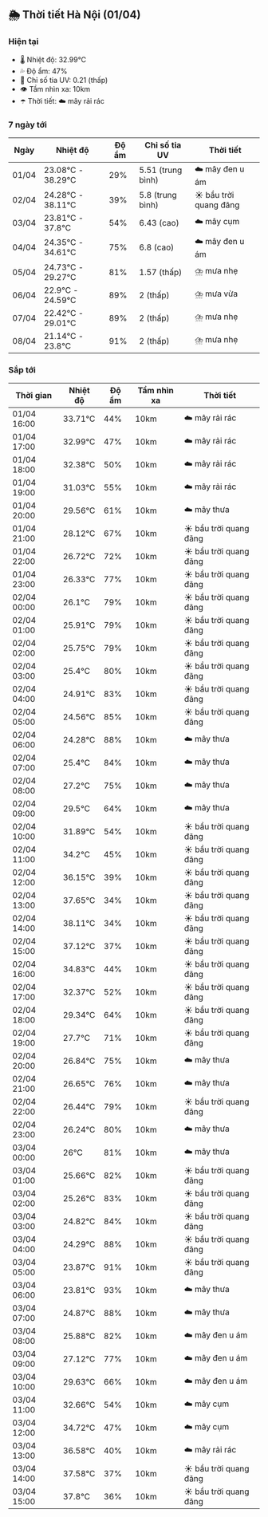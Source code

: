 ## 🌦️ Thời tiết Hà Nội (01/04)

### Hiện tại

- 🌡️ Nhiệt độ: 32.99℃
- 💦 Độ ẩm: 47%
- 🌟 Chỉ số tia UV: 0.21 (thấp)
- 👁️ Tầm nhìn xa: 10km
- ☂️ Thời tiết: ☁️ mây rải rác

### 7 ngày tới

| Ngày | Nhiệt độ | Độ ẩm | Chỉ số tia UV | Thời tiết |
| --- | --- | --- | --- | --- |
| 01/04 | 23.08℃ - 38.29℃ | 29% | 5.51 (trung bình) | ☁️ mây đen u ám |
| 02/04 | 24.28℃ - 38.11℃ | 39% | 5.8 (trung bình) | ☀️ bầu trời quang đãng |
| 03/04 | 23.81℃ - 37.8℃ | 54% | 6.43 (cao) | ☁️ mây cụm |
| 04/04 | 24.35℃ - 34.61℃ | 75% | 6.8 (cao) | ☁️ mây đen u ám |
| 05/04 | 24.73℃ - 29.27℃ | 81% | 1.57 (thấp) | ⛈️ mưa nhẹ |
| 06/04 | 22.9℃ - 24.59℃ | 89% | 2 (thấp) | ⛈️ mưa vừa |
| 07/04 | 22.42℃ - 29.01℃ | 89% | 2 (thấp) | ⛈️ mưa nhẹ |
| 08/04 | 21.14℃ - 23.8℃ | 91% | 2 (thấp) | ⛈️ mưa nhẹ |

### Sắp tới

| Thời gian | Nhiệt độ | Độ ẩm | Tầm nhìn xa | Thời tiết |
| --- | --- | --- | --- | --- |
| 01/04 16:00 | 33.71℃ | 44% | 10km | ☁️ mây rải rác |
| 01/04 17:00 | 32.99℃ | 47% | 10km | ☁️ mây rải rác |
| 01/04 18:00 | 32.38℃ | 50% | 10km | ☁️ mây rải rác |
| 01/04 19:00 | 31.03℃ | 55% | 10km | ☁️ mây rải rác |
| 01/04 20:00 | 29.56℃ | 61% | 10km | ☁️ mây thưa |
| 01/04 21:00 | 28.12℃ | 67% | 10km | ☀️ bầu trời quang đãng |
| 01/04 22:00 | 26.72℃ | 72% | 10km | ☀️ bầu trời quang đãng |
| 01/04 23:00 | 26.33℃ | 77% | 10km | ☀️ bầu trời quang đãng |
| 02/04 00:00 | 26.1℃ | 79% | 10km | ☀️ bầu trời quang đãng |
| 02/04 01:00 | 25.91℃ | 79% | 10km | ☀️ bầu trời quang đãng |
| 02/04 02:00 | 25.75℃ | 79% | 10km | ☀️ bầu trời quang đãng |
| 02/04 03:00 | 25.4℃ | 80% | 10km | ☀️ bầu trời quang đãng |
| 02/04 04:00 | 24.91℃ | 83% | 10km | ☀️ bầu trời quang đãng |
| 02/04 05:00 | 24.56℃ | 85% | 10km | ☀️ bầu trời quang đãng |
| 02/04 06:00 | 24.28℃ | 88% | 10km | ☁️ mây thưa |
| 02/04 07:00 | 25.4℃ | 84% | 10km | ☁️ mây thưa |
| 02/04 08:00 | 27.2℃ | 75% | 10km | ☁️ mây thưa |
| 02/04 09:00 | 29.5℃ | 64% | 10km | ☁️ mây thưa |
| 02/04 10:00 | 31.89℃ | 54% | 10km | ☀️ bầu trời quang đãng |
| 02/04 11:00 | 34.2℃ | 45% | 10km | ☀️ bầu trời quang đãng |
| 02/04 12:00 | 36.15℃ | 39% | 10km | ☀️ bầu trời quang đãng |
| 02/04 13:00 | 37.65℃ | 34% | 10km | ☀️ bầu trời quang đãng |
| 02/04 14:00 | 38.11℃ | 34% | 10km | ☀️ bầu trời quang đãng |
| 02/04 15:00 | 37.12℃ | 37% | 10km | ☀️ bầu trời quang đãng |
| 02/04 16:00 | 34.83℃ | 44% | 10km | ☀️ bầu trời quang đãng |
| 02/04 17:00 | 32.37℃ | 52% | 10km | ☀️ bầu trời quang đãng |
| 02/04 18:00 | 29.34℃ | 64% | 10km | ☀️ bầu trời quang đãng |
| 02/04 19:00 | 27.7℃ | 71% | 10km | ☀️ bầu trời quang đãng |
| 02/04 20:00 | 26.84℃ | 75% | 10km | ☁️ mây thưa |
| 02/04 21:00 | 26.65℃ | 76% | 10km | ☁️ mây thưa |
| 02/04 22:00 | 26.44℃ | 79% | 10km | ☀️ bầu trời quang đãng |
| 02/04 23:00 | 26.24℃ | 80% | 10km | ☁️ mây thưa |
| 03/04 00:00 | 26℃ | 81% | 10km | ☁️ mây thưa |
| 03/04 01:00 | 25.66℃ | 82% | 10km | ☀️ bầu trời quang đãng |
| 03/04 02:00 | 25.26℃ | 83% | 10km | ☀️ bầu trời quang đãng |
| 03/04 03:00 | 24.82℃ | 84% | 10km | ☀️ bầu trời quang đãng |
| 03/04 04:00 | 24.29℃ | 88% | 10km | ☀️ bầu trời quang đãng |
| 03/04 05:00 | 23.87℃ | 91% | 10km | ☀️ bầu trời quang đãng |
| 03/04 06:00 | 23.81℃ | 93% | 10km | ☁️ mây thưa |
| 03/04 07:00 | 24.87℃ | 88% | 10km | ☁️ mây thưa |
| 03/04 08:00 | 25.88℃ | 82% | 10km | ☁️ mây đen u ám |
| 03/04 09:00 | 27.12℃ | 77% | 10km | ☁️ mây đen u ám |
| 03/04 10:00 | 29.63℃ | 66% | 10km | ☁️ mây đen u ám |
| 03/04 11:00 | 32.66℃ | 54% | 10km | ☁️ mây cụm |
| 03/04 12:00 | 34.72℃ | 47% | 10km | ☁️ mây cụm |
| 03/04 13:00 | 36.58℃ | 40% | 10km | ☁️ mây rải rác |
| 03/04 14:00 | 37.58℃ | 37% | 10km | ☀️ bầu trời quang đãng |
| 03/04 15:00 | 37.8℃ | 36% | 10km | ☀️ bầu trời quang đãng |
